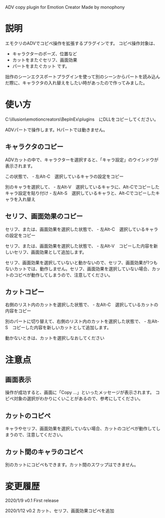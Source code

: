 ﻿ADV copy plugin for Emotion Creator
Made by monophony

# 説明
エモクリのADVでコピぺ操作を拡張するプラグインです。
コピペ操作対象は、
 - キャラクターのポーズ、位置など
 - カットをまたぐセリフ、画面効果
 - パートをまたぐカット
です。

拙作のシーンエクスポートプラグインを使って別のシーンからパートを読み込んだ際に、キャラクタの入れ替えをしたい時があったので作ってみました。

# 使い方

C:\illusion\emotioncreators\BepInEx\plugins　にDLLをコピーしてください。

ADVパートで操作します。Hパートでは動きません。

## キャラクタのコピー

ADVカットの中で、キャラクターを選択すると、「キャラ設定」のウインドウが表示されます。

この状態で、
	- 左Alt-C　選択しているキャラの設定をコピー

別のキャラを選択して、
	- 左Alt-V　選択しているキャラに、Alt-Cでコピーしたキャラ設定を貼り付け
	- 左Alt-S　選択しているキャラと、Alt-Cでコピーしたキャラを入れ替え

## セリフ、画面効果のコピー

セリフ、または、画面効果を選択した状態で、
	- 左Alt-C　選択しているキャラの設定をコピー

セリフ、または、画面効果を選択した状態で、
	- 左Alt-V　コピーした内容を新しいセリフ、画面効果として追加します。

セリフ、画面効果を選択していないと動かないので、セリフ、画面効果が1つもないカットでは、動作しません。セリフ、画面効果を選択していない場合、カットのコピペが動作してしまうので、注意してください。

## カットコピー

右側のリスト内のカットを選択した状態で、
	- 左Alt-C　選択しているカットの内容をコピー

別のパートに切り替えて、右側のリスト内のカットを選択した状態で、
	- 左Alt-S　コピーした内容を新しいカットとして追加します。

動かないときは、カットを選択しなおしてください

# 注意点

## 画面表示
操作が成功すると、画面に「Copy ...」といったメッセージが表示されます。
コピペ対象の選択がわかりにくいことがあるので、参考にしてください。

## カットのコピペ
キャラやセリフ、画面効果を選択していない場合、カットのコピペが動作してしまうので、注意してください。

## カット間のキャラのコピぺ
別のカットにコピペもできます。カット間のスワップはできません。

# 変更履歴

2020/1/9 v0.1 First release

2020/1/12 v0.2 カット、セリフ、画面効果コピペを追加
